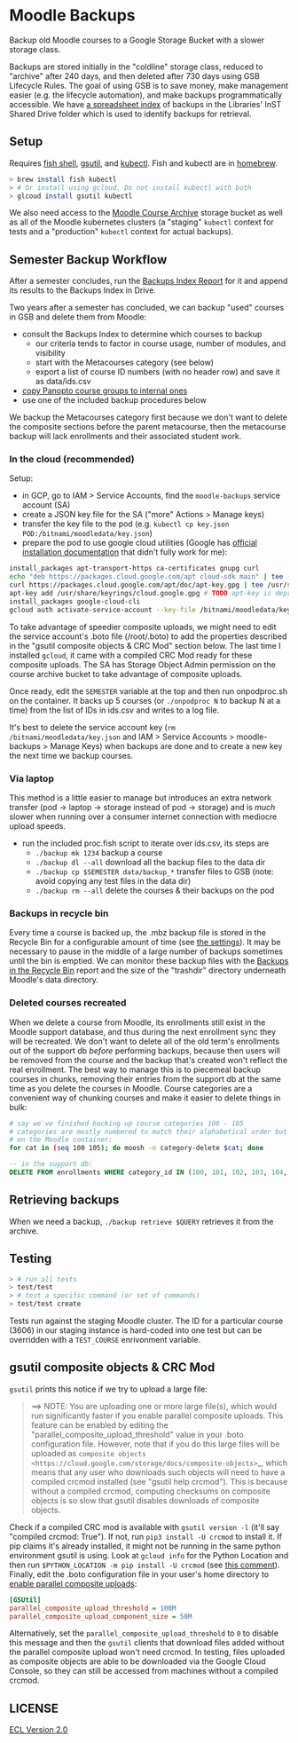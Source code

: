 # Moodle Backups

Backup old Moodle courses to a Google Storage Bucket with a slower storage class.

Backups are stored initially in the "coldline" storage class, reduced to "archive" after 240 days, and then deleted after 730 days using GSB Lifecycle Rules. The goal of using GSB is to save money, make management easier (e.g. the lifecycle automation), and make backups programmatically accessible. We have [a spreadsheet index](https://docs.google.com/spreadsheets/d/1mxO2PbKk088R9e3rU_XwUpxV_HwzIKBiIrK1xPy3zfU/edit?usp=sharing) of backups in the Libraries' InST Shared Drive folder which is used to identify backups for retrieval.

## Setup

Requires [fish shell](https://fishshell.com/), [gsutil](https://cloud.google.com/storage/docs/gsutil_install), and [kubectl](https://kubernetes.io/docs/reference/kubectl/). Fish and kubectl are in [homebrew](https://brew.sh).

```sh
> brew install fish kubectl
> # Or install using gcloud. Do not install kubectl with both
> glcoud install gsutil kubectl
```

We also need access to the [Moodle Course Archive](https://console.cloud.google.com/storage/browser/moodle-course-archive;tab=objects?project=cca-web-0) storage bucket as well as all of the Moodle kubernetes clusters (a "staging" `kubectl` context for tests and a "production" `kubectl` context for actual backups).

## Semester Backup Workflow

After a semester concludes, run the [Backups Index Report](https://moodle.cca.edu/report/customsql/view.php?id=30) for it and append its results to the Backups Index in Drive.

Two years after a semester has concluded, we can backup "used" courses in GSB and delete them from Moodle:

- consult the Backups Index to determine which courses to backup
  - our criteria tends to factor in course usage, number of modules, and visibility
  - start with the Metacourses category (see below)
  - export a list of course ID numbers (with no header row) and save it as data/ids.csv
- [copy Panopto course groups to internal ones](https://github.com/cca/panopto_course_group_copy)
- use one of the included backup procedures below

We backup the Metacourses category first because we don't want to delete the composite sections before the parent metacourse, then the metacourse backup will lack enrollments and their associated student work.

### In the cloud (recommended)

Setup:

- in GCP, go to IAM > Service Accounts, find the `moodle-backups` service account (SA)
- create a JSON key file for the SA ("more" Actions > Manage keys)
- transfer the key file to the pod (e.g. `kubectl cp key.json POD:/bitnami/moodledata/key.json`)
- prepare the pod to use google cloud utilities (Google has [official installation documentation](https://cloud.google.com/storage/docs/gsutil_install) that didn't fully work for me):

```sh
install_packages apt-transport-https ca-certificates gnupg curl
echo "deb https://packages.cloud.google.com/apt cloud-sdk main" | tee -a /etc/apt/sources.list.d/google-cloud-sdk.list
curl https://packages.cloud.google.com/apt/doc/apt-key.gpg | tee /usr/share/keyrings/cloud.google.gpg
apt-key add /usr/share/keyrings/cloud.google.gpg # TODO apt-key is deprecated
install_packages google-cloud-cli
gcloud auth activate-service-account --key-file /bitnami/moodledata/key.json
```

To take advantage of speedier composite uploads, we might need to edit the service account's .boto file (/root/.boto) to add the properties described in the "gsutil composite objects & CRC Mod" section below. The last time I installed `gcloud`, it came with a compiled CRC Mod ready for these composite uploads. The SA has Storage Object Admin permission on the course archive bucket to take advantage of composite uploads.

Once ready, edit the `SEMESTER` variable at the top and then run onpodproc.sh on the container. It backs up 5 courses (or `./onpodproc N` to backup N at a time) from the list of IDs in ids.csv and writes to a log file.

It's best to delete the service account key (`rm /bitnami/moodledata/key.json` and IAM > Service Accounts > moodle-backups > Manage Keys) when backups are done and to create a new key the next time we backup courses.

### Via laptop

This method is a little easier to manage but introduces an extra network transfer (pod -> laptop -> storage instead of pod -> storage) and is _much_ slower when running over a consumer internet connection with mediocre upload speeds.

- run the included proc.fish script to iterate over ids.csv, its steps are
  - `./backup mk 1234` backup a course
  - `./backup dl --all` download all the backup files to the data dir
  - `./backup cp $SEMESTER data/backup_*` transfer files to GSB (note: avoid copying any test files in the data dir)
  - `./backup rm --all` delete the courses & their backups on the pod

### Backups in recycle bin

Every time a course is backed up, the .mbz backup file is stored in the Recycle Bin for a configurable amount of time (see [the settings](https://moodle.cca.edu/admin/settings.php?section=tool_recyclebin)). It may be necessary to pause in the middle of a large number of backups sometimes until the bin is emptied. We can monitor these backup files with the [Backups in the Recycle Bin](https://moodle.cca.edu/report/customsql/view.php?id=15) report and the size of the "trashdir" directory underneath Moodle's data directory.

### Deleted courses recreated

When we delete a course from Moodle, its enrollments still exist in the Moodle support database, and thus during the next enrollment sync they will be recreated. We don't want to delete all of the old term's enrollments out of the support db _before_ performing backups, because then users will be removed from the course and the backup that's created won't reflect the real enrollment. The best way to manage this is to piecemeal backup courses in chunks, removing their entries from the support db at the same time as you delete the courses in Moodle. Course categories are a convenient way of chunking courses and make it easier to delete things in bulk:

```sh
# say we've finished backing up course categories 100 - 105
# categories are mostly numbered to match their alphabetical order but things like "metacourses" can be exceptions
# on the Moodle container:
for cat in (seq 100 105); do moosh -n category-delete $cat; done
```

```sql
-- in the support db:
DELETE FROM enrollments WHERE category_id IN (100, 101, 102, 103, 104, 105)
```

## Retrieving backups

When we need a backup, `./backup retrieve $QUERY` retrieves it from the archive.

## Testing

```sh
> # run all tests
> test/test
> # test a specific command (or set of commands)
> test/test create
```

Tests run against the staging Moodle cluster. The ID for a particular course (3606) in our staging instance is hard-coded into one test but can be overridden with a `TEST_COURSE` enrivonment variable.

## gsutil composite objects & CRC Mod

`gsutil` prints this notice if we try to upload a large file:

> ==> NOTE: You are uploading one or more large file(s), which would run significantly faster if you enable parallel composite uploads. This feature can be enabled by editing the  "parallel_composite_upload_threshold" value in your .boto configuration file. However, note that if you do this large files will be uploaded as `composite objects <https://cloud.google.com/storage/docs/composite-objects>`_, which means that any user who downloads such objects will need to have a compiled crcmod installed (see "gsutil help crcmod"). This is because without a compiled crcmod, computing checksums on composite objects is so slow that gsutil disables downloads of composite objects.

Check if a compiled CRC mod is available with `gsutil version -l` (it'll say "compiled crcmod: True"). If not, run `pip3 install -U crcmod` to install it. If pip claims it's already installed, it might not be running in the same python environment gsutil is using. Look at `gcloud info` for the Python Location and then run `$PYTHON_LOCATION -m pip install -U crcmod` (see [this comment](https://github.com/GoogleCloudPlatform/gsutil/issues/1123#issuecomment-772588861)). Finally, edit the .boto configuration file in your user's home directory to [enable parallel composite uploads](https://cloud.google.com/storage/docs/uploads-downloads#parallel-composite-uploads):

```ini
[GSUtil]
parallel_composite_upload_threshold = 100M
parallel_composite_upload_component_size = 50M
```

Alternatively, set the `parallel_composite_upload_threshold` to `0` to disable this message and then the `gsutil` clients that download files added without the parallel composite upload won't need crcmod. In testing, files uploaded as composite objects are able to be downloaded via the Google Cloud Console, so they can still be accessed from machines without a compiled crcmod.

## LICENSE

[ECL Version 2.0](https://opensource.org/licenses/ECL-2.0)
